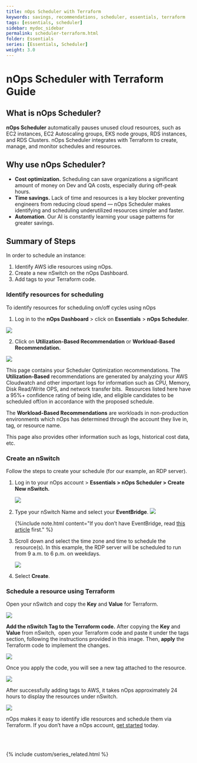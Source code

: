 ```yaml
---
title: nOps Scheduler with Terraform
keywords: savings, recommendations, scheduler, essentials, terraform
tags: [essentials, scheduler]
sidebar: mydoc_sidebar
permalink: scheduler-terraform.html
folder: Essentials
series: [Essentials, Scheduler]
weight: 3.0
---
```

# nOps Scheduler with Terraform Guide #

## What is nOps Scheduler? ##

**nOps Scheduler** automatically pauses unused cloud resources, such as EC2 instances, EC2 Autoscaling groups, EKS node groups, RDS instances, and RDS Clusters. nOps Scheduler integrates with Terraform to create, manage, and monitor schedules and resources.


## Why use nOps Scheduler? ##

- **Cost optimization.** Scheduling can save organizations a significant amount of money on Dev and QA costs, especially during off-peak hours.
- **Time savings.** Lack of time and resources is a key blocker preventing engineers from reducing cloud spend — nOps Scheduler makes identifying and scheduling underutilized resources simpler and faster.
- **Automation**. Our AI is constantly learning your usage patterns for greater savings.


## Summary of Steps ##

In order to schedule an instance: 

1. Identify AWS idle resources using nOps.
2. Create a new nSwitch on the nOps Dashboard.
3. Add tags to your Terraform code.


### Identify resources for scheduling ###

To identify resources for scheduling on/off cycles using nOps

1. Log in to the **nOps Dashboard** > click on **Essentials** > **nOps Scheduler**.

![](https://lh7-us.googleusercontent.com/u-yhQAVGqCDB2N5hu759SYADU16O58tIdijHfvZiuQmEEZXH0QGIm2ocKwNlYh36P4FtBV6kB5t_hB5_ecZcIpPXwqVnxg0xrvKXGKgAt0m07fxg7IilOpDYdkWrI0of9VtHJPBT7P8I3Ha_JwHRv0M)

2. Click on **Utilization-Based Recommendation** or **Workload-Based Recommendation.**

![](https://lh7-us.googleusercontent.com/9VHiFuXxTmPibzJLtfzNI4fc1Y25iOLOAMeMcUI2W5wZ0jS9eXpuNZhczxxZr5uDGu5GUjLh6tiVkXn0DDBZxCCZ9eZcZkH6nUGNjoNnCixHomatLUVrfQZa3Va9LBZawJxUF11KyLD8utTqGkUT8MU)

This page contains your Scheduler Optimization recommendations. The **Utilization-Based** recommendations are generated by analyzing your AWS Cloudwatch and other important logs for information such as CPU, Memory, Disk Read/Write OPS, and network transfer bits.  Resources listed here have a 95%+ confidence rating of being idle, and eligible candidates to be scheduled off/on in accordance with the proposed schedule.

The **Workload-Based Recommendations** are workloads in non-production environments which nOps has determined through the account they live in, tag, or resource name.

This page also provides other information such as logs, historical cost data, etc.

### Create an nSwitch ###

Follow the steps to create your schedule (for our example, an RDP server).

1. Log in to your nOps account > **Essentials > nOps Scheduler > Create New nSwitch.**

    ![](https://lh7-us.googleusercontent.com/9VHiFuXxTmPibzJLtfzNI4fc1Y25iOLOAMeMcUI2W5wZ0jS9eXpuNZhczxxZr5uDGu5GUjLh6tiVkXn0DDBZxCCZ9eZcZkH6nUGNjoNnCixHomatLUVrfQZa3Va9LBZawJxUF11KyLD8utTqGkUT8MU)

2. Type your nSwitch Name and select your **EventBridge**.
    ![](https://lh7-us.googleusercontent.com/BD5BC0NRRCskZx527V2pVCcy6j5XY5CQDIG75twNDHrZbfPZwCvoYNtDvX301fu8K_w3tSqoTUJ4LZRFSKxJvAmP2Vn4q7sFEalbVvBU24cO5hQh60RQ671KVdFQfzSkk9j_U9yE8MkNtShv40oVwQU)

    {%include note.html content="If you don’t have EventBridge, read [this article](/essentials-eventbridge-setup.html) first." %}

3. Scroll down and select the time zone and time to schedule the resource(s). In this example, the RDP server will be scheduled to run from 9 a.m. to 6 p.m. on weekdays. 

    ![](https://lh7-us.googleusercontent.com/hfCQpj6np5C8Zj1zi8niXCDu-l64OnpgTnHt7eIhNeftBGy4HXYyzEwqFO__zfztfMN_xMFYqCAlxErPdkUGFN3ZBmipTJfJEd3GzMFu9fukLP4Nnrh18IIuFDov8PO4dhKqWL0SCWurbqBCiNNVZlA)

4. Select **Create**.


### Schedule a resource using Terraform ### 

Open your nSwitch and copy the **Key** and **Value** for Terraform.

![](https://lh7-us.googleusercontent.com/Lw_XrQZ1Bd19IgoCN-G1Qn4lXXZh8AfUhtL7oMsD_oYjVLgThKFPePXVhGb_rUk0fiD46KhbDVE5rGRBvEF9iZvdowzZq_3eDyakvqY8FcfZ99phIaGWpgtZ_sBgLnK0hRMbqIuqMEGf3Nv_M3zHNOA)

**Add the nSwitch Tag to the Terraform code.** After copying the **Key** and **Value** from nSwitch,  open your Terraform code and paste it under the tags section, following the instructions provided in this image. Then, **apply** the Terraform code to implement the changes.

![](https://lh7-us.googleusercontent.com/1qB2Qrpexs6Exx_Ai2VJXGpTDiPOpSyG043Q3kBM4_L8ru6K_t7nh9syluwy_M6mJWrhtz2p153cm1oQigeRU-o1IU0DHW4EoZW4brGF3n3Da2d4k5AAH3U6lUmU8QMKRO4vk6VKkMOQ_Cj5z6Zr84c)

Once you apply the code, you will see a new tag attached to the resource.

![](https://lh7-us.googleusercontent.com/98tsdYS4ViyHmYzxf56I7ETyjp8DX7tgzzxc75Smsc0UIaDonnBMpx0q1CqGvAURhjav1fQMox0E4agvvJxOSPpX6Bbzoi2b-k8CZBonhV00yZKspU-d7jFC7Ps6IGKhtofDWIwjM1ahEkX9lTs6AZk)

After successfully adding tags to AWS, it takes nOps approximately 24 hours to display the resources under nSwitch. 

![](https://lh7-us.googleusercontent.com/MA7GgD33-YGQGrO1T8CN00iquNhdctPqwD-SrCc1ZyQGxewviExBc4AbZT-szwip30MeGqxhuYLV4Xa77MozRCWXg-5EI7xVougXYczK81R79QTuY7MhBCDqK8hTVdcW1oDcz4C_MZOtAhUxkKxxvac)

nOps makes it easy to identify idle resources and schedule them via Terraform. If you don’t have a nOps account, [get started](https://www.nops.io/get-started/) today.


<br/><br/>

{% include custom/series_related.html %}